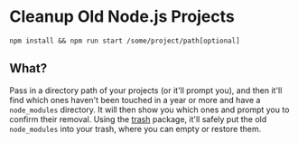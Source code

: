 Cleanup Old Node.js Projects
============================

```
npm install && npm run start /some/project/path[optional]
```

What?
-----
Pass in a directory path of your projects (or it'll prompt you), and then it'll find which ones haven't 
been touched in a year or more and have a `node_modules` directory. It will then show you which ones and 
prompt you to confirm their removal. Using the [trash](https://www.npmjs.com/package/trash) package, it'll 
safely put the old `node_modules` into your trash, where you can empty or restore them.